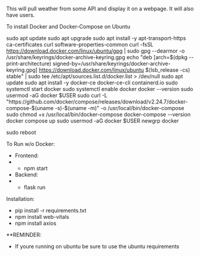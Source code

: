 This will pull weather from some API and display it on a webpage. It will also have users.


To install Docker and Docker-Compose on Ubuntu

sudo apt update
sudo apt upgrade
sudo apt install -y apt-transport-https ca-certificates curl software-properties-common
curl -fsSL https://download.docker.com/linux/ubuntu/gpg | sudo gpg --dearmor -o /usr/share/keyrings/docker-archive-keyring.gpg
echo "deb [arch=$(dpkg --print-architecture) signed-by=/usr/share/keyrings/docker-archive-keyring.gpg] https://download.docker.com/linux/ubuntu $(lsb_release -cs) stable" | sudo tee /etc/apt/sources.list.d/docker.list > /dev/null
sudo apt update
sudo apt install -y docker-ce docker-ce-cli containerd.io
sudo systemctl start docker
sudo systemctl enable docker
docker --version
sudo usermod -aG docker $USER
sudo curl -L "https://github.com/docker/compose/releases/download/v2.24.7/docker-compose-$(uname -s)-$(uname -m)" -o /usr/local/bin/docker-compose
sudo chmod +x /usr/local/bin/docker-compose
docker-compose --version
docker compose up
sudo usermod -aG docker $USER
newgrp docker

sudo reboot



To Run w/o Docker:
* Frontend:
* * npm start
* Backend:
* * flask run

Installation:
* pip install -r requirements.txt
* npm install web-vitals
* npm install axios

**REMINDER:
* If youre running on ubuntu be sure to use the ubuntu requirements
